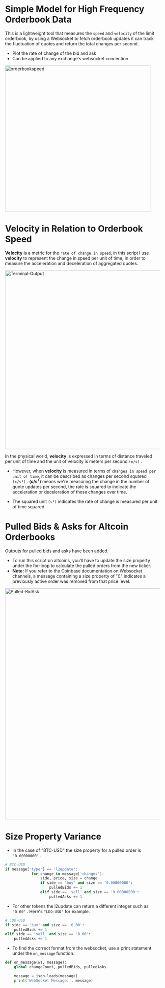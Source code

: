 # Simple Model for High Frequency Orderbook Data

This is a lightweight tool that measures the `speed` and `velocity` of the limit orderbook, by using a Websocket to fetch orderbook updates it can track the fluctuation of quotes and return the total changes per second.
  * Plot the rate of change of the bid and ask
  * Can be applied to any exchange's websocket connection

<img width="473" alt="orderbookspeed" src="https://github.com/0xd3lbow/Orderbook-Speed/assets/130616587/39511948-77d1-45a9-8661-a0b1aaa8394b">

# Velocity in Relation to Orderbook Speed
**Velocity** is a metric for the `rate of change in speed`, in this script I use **velocity** to represent the change in speed per unit of time, in order to measure the acceleration and deceleration of aggregated quotes.

<img width="580" alt="Terminal-Output" src="https://github.com/0xd3lbow/Orderbook-Speed/assets/130616587/20c522fb-3e14-47d5-a90c-89df2cc9ae61">


In the physical world, **velocity** is expressed in terms of distance traveled per unit of time and the unit of velocity is meters per second `(m/s)` .

  * However, when **velocity** is measured in terms of `changes in speed per unit of time`, it can be described as changes per second squared `(c/s²)` . **(c/s²)** means we're measuring the change in the number of quote updates per second, the rate is squared to indicate the acceleration or deceleration of those changes over time.
   
  * The squared unit `(s²)` indicates the rate of change is measured per unit of time squared.

# Pulled Bids & Asks for Altcoin Orderbooks

Outputs for pulled bids and asks have been added.
* To run this script on altcoins, you'll have to update the size property under the for-loop to calculate the pulled orders from the new ticker.
* **Note:** If you refer to the Coinbase documentation on Websocket channels, a message containing a size property of "0" indicates a previously active order was removed from that price level. 

<img width="749" alt="Pulled-BidAsk" src="https://github.com/0xd3lbow/Orderbook-Speed/assets/130616587/9919bc9f-6058-4b95-9420-b823afcb97b6">



# Size Property Variance
* In the case of "BTC-USD" the size property for a pulled order is `"0.00000000"` .
  
```python
# BTC-USD
if message['type'] == 'l2update':
            for change in message['changes']:
                side, price, size = change
                if side == 'buy' and size == '0.00000000':
                    pulledBids += 1
                elif side == 'sell' and size == '0.00000000':
                    pulledAsks += 1
```
* For other tokens the l2update can return a different integer such as `"0.00"` . Here's `"LDO-USD"` for example.

```python
# LDO-USD
if side == 'buy' and size == '0.00':
    pulledBids += 1
elif side == 'sell' and size == '0.00':
    pulledAsks += 1
```

* To find the correct format from the websocket, use a print statement under the `on_message` function.

```python
def on_message(ws, message):
    global changeCount, pulledBids, pulledAsks

    message = json.loads(message)
    print('WebSocket Message:', message)
```

